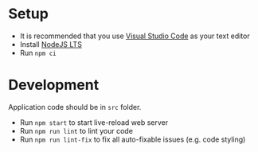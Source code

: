 # Setup

- It is recommended that you use [Visual Studio Code](https://code.visualstudio.com/) as your text editor
- Install [NodeJS LTS](https://nodejs.org/en/)
- Run `npm ci`


# Development

Application code should be in `src` folder.

- Run `npm start` to start live-reload web server
- Run `npm run lint` to lint your code
- Run `npm run lint-fix` to fix all auto-fixable issues (e.g. code styling)